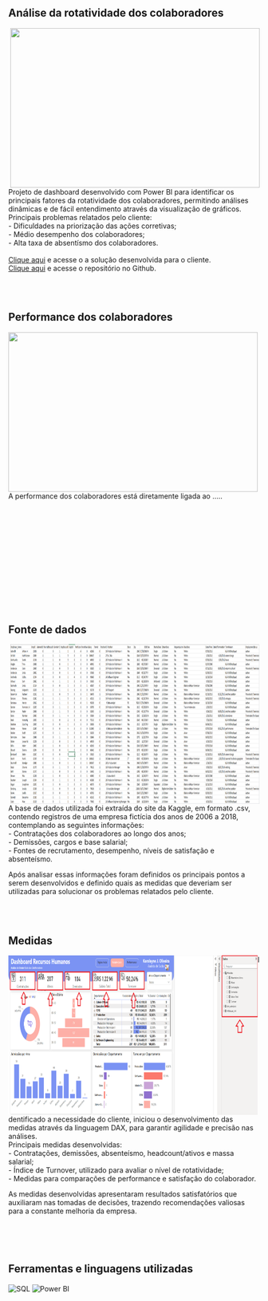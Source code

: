 ## Análise da rotatividade dos colaboradores
<img align="right" width="500" height="320" src="https://github.com/user-attachments/assets/26cf9e94-b4a0-4bb4-adda-5a7469fa00a6">
Projeto de dashboard desenvolvido com Power BI para identificar os principais fatores da rotatividade dos colaboradores, permitindo análises dinâmicas e de fácil entendimento através da visualização de gráficos.<br>
Principais problemas relatados pelo cliente:<br>
- Dificuldades na priorização das ações corretivas;<br>
- Médio desempenho dos colaboradores;<br>
- Alta taxa de absentísmo dos colaboradores.<br>
<br>
<a href="" target="_blank">Clique aqui</a> e acesse o a solução desenvolvida para o cliente.
<br>
<a href="https://github.com/KarolayneJOliveira/Portfolio_RH" target="_blank">Clique aqui</a> e acesse o repositório no Github.


<br><br>

## Performance dos colaboradores
<img align="left" width="500" height="320" src="https://github.com/user-attachments/assets/cb50205f-adb9-48d8-953f-16fb777b13bc">
A performance dos colaboradores está diretamente ligada ao .....


<br><br><br><br><br><br><br><br><br><br><br><br>





## Fonte de dados 
<img align="right" width="500" height="320" src="https://github.com/KarolayneJOliveira/Portfolio_RH/blob/main/Design/Base%20de%20dados%20Excel.png?raw=true">
A base de dados utilizada foi extraída do site da Kaggle, em formato .csv, contendo registros de uma empresa fictícia dos anos de 2006 a 2018, contemplando as seguintes informações:<br>
- Contratações dos colaboradores ao longo dos anos;<br>
- Demissões, cargos e base salarial;<br>
- Fontes de recrutamento, desempenho, níveis de satisfação e absenteísmo.<br>

Após analisar essas informações foram definidos os principais pontos a serem desenvolvidos e definido quais as medidas que deveriam ser utilizadas para solucionar os problemas relatados pelo cliente. 

<br><br>


## Medidas
<img align="left" width="500" height="320" src="https://github.com/KarolayneJOliveira/Portfolio_RH/blob/main/Design/Medidas.png?raw=true">
Identificado a necessidade do cliente, iniciou o desenvolvimento das medidas através da linguagem DAX, para garantir agilidade e precisão nas análises.<br>
Principais medidas desenvolvidas:<br>
 - Contratações, demissões, absenteísmo, headcount/ativos e massa salarial;<br>
 - Índice de Turnover, utilizado para avaliar o nível de rotatividade;<br>
 - Medidas para comparações de performance e satisfação do colaborador.<br>
 
As medidas desenvolvidas apresentaram resultados satisfatórios que auxiliaram nas tomadas de decisões, trazendo recomendações valiosas para a constante melhoria da empresa.

<br><br><br>

## Ferramentas e linguagens utilizadas
<div style="display: inline_block">
    <img align="center" alt="SQL" height="40" width="40" src="https://github.com/KarolayneJOliveira/Portfolio/blob/main/linguagens/sql.png?raw=true">
    <img align="center" alt="Power BI" height="40" width="40" src="https://github.com/KarolayneJOliveira/Portfolio/blob/main/linguagens/power%20bi.png?raw=true">
</div>
